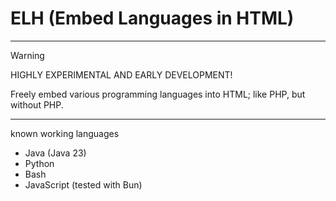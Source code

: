 # ELH (Embed Languages in HTML)

---

>[!WARNING]
>HIGHLY EXPERIMENTAL AND EARLY DEVELOPMENT!

Freely embed various programming languages into HTML; like PHP, but without PHP.

---

known working languages
- Java (Java 23)
- Python
- Bash
- JavaScript (tested with Bun) 
